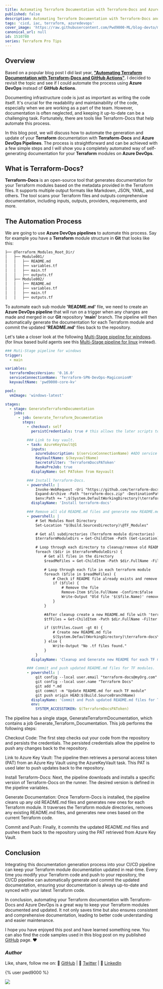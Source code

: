 ```yaml
---
title: Automating Terraform Documentation with Terraform-Docs and Azure DevOps
published: false
description: Automating Terraform Documentation with Terraform-Docs and Azure DevOps
tags: 'cicd, iac, terraform, azuredevops'
cover_image: 'https://raw.githubusercontent.com/Pwd9000-ML/blog-devto/main/posts/2023/Ado-Terraform-Docs/assets/main-tf-tips.png'
canonical_url: null
id: 1510780
series: Terraform Pro Tips
---
```


## Overview

Based on a popular blog post I did last year, **["Automating Terraform Documentation with Terraform-Docs and GitHub Actions"](https://dev.to/pwd9000/auto-generate-documentation-from-terraform-modules-42bl)**. I decided to revisit the topic and see if I could automate the process using **Azure DevOps** instead of **GitHub Actions**.

Documenting infrastructure code is just as important as writing the code itself. It's crucial for the readability and maintainability of the code, especially when we are working as a part of the team. However, documentation is often neglected, and keeping it up-to-date can be a challenging task. Fortunately, there are tools like Terraform-Docs that help automate this process.

In this blog post, we will discuss how to automate the generation and update of your **Terraform** documentation with **Terraform-Docs** and **Azure DevOps Pipelines**. The process is straightforward and can be achieved with a few simple steps and I will show you a completely automated way of self-generating documentation for your **Terraform** modules on **Azure DevOps**.

## What is Terraform-Docs?

**Terraform-Docs** is an open-source tool that generates documentation for your Terraform modules based on the metadata provided in the Terraform files. It supports multiple output formats like Markdown, JSON, YAML, and others. The tool scans your Terraform files and outputs comprehensive documentation, including inputs, outputs, providers, requirements, and more.

## The Automation Process

We are going to use **Azure DevOps pipelines** to automate this process. Say for example you have a **Terraform** module structure in **Git** that looks like this:

```txt
├── @Terraform_Modules_Root_Dir/
│   ├── Module001/
│   │   ├── README.md
│   │   ├── variables.tf
│   │   ├── main.tf
│   │   ├── outputs.tf
│   ├── Module002/
│   │   ├── README.md
│   │   ├── variables.tf
│   │   ├── main.tf
│   │   ├── outputs.tf
```

To automate each sub module **'README.md'** file, we need to create an **Azure DevOps pipeline** that will run on a trigger when any changes are made and merged in our **Git** repository **'main'** branch. The pipeline will then automatically generate the documentation for each Terraform module and commit the updated **'README.md'** files back to the repository.

Let's take a closer look at the following [Multi-Stage pipeline for windows](https://github.com/Pwd9000-ML/blog-devto/tree/main/posts/2023/Ado-Terraform-Docs/code/generate-terraform-docs-windows.yml). (for linux based build agents see this [Multi-Stage pipeline for linux](https://github.com/Pwd9000-ML/blog-devto/tree/main/posts/2023/Ado-Terraform-Docs/code/generate-terraform-docs-linux.yml) instead).

```yaml
### Muti-Stage pipeline for windows
trigger:
  - main

variables:
  terraformDocsVersion: '0.16.0'
  serviceConnectionName: 'Terraform-SPN-DevOps-MagiconionM'
  keyvaultName: 'pwd9000-core-kv'

pool:
  vmImage: 'windows-latest'

stages:
  - stage: GenerateTerraformDocumentation
    jobs:
      - job: Generate_Terraform_Documentation
        steps:
          - checkout: self
            persistCredentials: true # this allows the later scripts to use the system-provided git token to push changes back to the repo

          ### Link to key vault.
          - task: AzureKeyVault@1
            inputs:
              azureSubscription: $(serviceConnectionName) #ADO service connection (Service principal)
              KeyVaultName: $(keyvaultName)
              SecretsFilter: 'TerraformDocsPAToken'
              RunAsPreJob: true
            displayName: Get PAToken from Keyvault

          ### Install Terraform-Docs.
          - powershell: |
              Invoke-WebRequest -Uri "https://github.com/terraform-docs/terraform-docs/releases/download/v$(terraformDocsVersion)/terraform-docs-v$(terraformDocsVersion)-windows-amd64.zip" -OutFile "terraform-docs.zip"
              Expand-Archive -Path "terraform-docs.zip" -DestinationPath "$(System.DefaultWorkingDirectory)\terraform-docs" -Force
              $env:Path += ";$(System.DefaultWorkingDirectory)\terraform-docs"
            displayName: 'Install terraform-docs'

          ### Remove all old README.md files and generate new README.md files for each TF module.
          - powershell: |
              # Set Modules Root Directory
              Set-Location "$(Build.SourcesDirectory)\@TF_Modules"

              # Get all subdirectories (Terraform module directories)
              $terraformModuleDirs = Get-ChildItem -Path (Get-Location) -Directory

              # Loop through each directory to cleanup/remove old README files
              foreach ($dir in $terraformModuleDirs) {
                  # Get all files in the directory
                  $readMeFiles = Get-ChildItem -Path $dir.FullName -Filter 'README.md'

                  # Loop through each file in each terraform module
                  foreach ($file in $readMeFiles) {
                      # Check if README file already exists and remove
                      if ($file) {
                          # Remove the file
                          Remove-Item $file.FullName -Confirm:$false
                          Write-Output "Old file '$($file.Name)' removed from '$($dir.FullName)'"
                      }
                  }

                  #After cleanup create a new README.md file with 'terraform-docs' based on latest TF module code in current folder(terraform module)
                  $tfFiles = Get-ChildItem -Path $dir.FullName -Filter *.tf

                  if ($tfFiles.Count -gt 0) {
                      # Create new README.md file
                      $(System.DefaultWorkingDirectory)\terraform-docs\terraform-docs.exe markdown table $dir.FullName --output-file "README.md"
                  } else {
                      Write-Output "No .tf files found."
                  }
              }
            displayName: 'Cleanup and Generate new README for each TF module'

          ### Commit and push updated README.md files for TF modules.
          - powershell: |
              git config --local user.email "terraform-docs@myOrg.com"
              git config --local user.name "Terraform Docs"
              git add *.md
              git commit -m "Update README.md for each TF module"
              git push origin HEAD:$(Build.SourceBranchName)
            displayName: 'Commit and Push updated README.md files for TF modules'
            env:
              SYSTEM_ACCESSTOKEN: $(TerraformDocsPAToken)
```

The pipeline has a single stage, GenerateTerraformDocumentation, which contains a job Generate_Terraform_Documentation. This job performs the following steps:

Checkout Code: The first step checks out your code from the repository and persists the credentials. The persisted credentials allow the pipeline to push any changes back to the repository.

Link to Azure Key Vault: The pipeline then retrieves a personal access token (PAT) from an Azure Key Vault using the AzureKeyVault task. This PAT is used later to push updates back to the repository.

Install Terraform-Docs: Next, the pipeline downloads and installs a specific version of Terraform-Docs on the runner. The desired version is defined in the pipeline variables.

Generate Documentation: Once Terraform-Docs is installed, the pipeline cleans up any old README.md files and generates new ones for each Terraform module. It traverses the Terraform module directories, removes any existing README.md files, and generates new ones based on the current Terraform code.

Commit and Push: Finally, it commits the updated README.md files and pushes them back to the repository using the PAT retrieved from Azure Key Vault.

## Conclusion

Integrating this documentation generation process into your CI/CD pipeline can keep your Terraform module documentation updated in real-time. Every time you modify your Terraform code and push to your repository, the CI/CD pipeline can automatically generate and commit the updated documentation, ensuring your documentation is always up-to-date and synced with your latest Terraform code.

In conclusion, automating your Terraform documentation with Terraform-Docs and Azure DevOps is a great way to keep your Terraform modules documented and updated. It not only saves time but also ensures consistent and comprehensive documentation, leading to better code understanding and easier maintenance.

I hope you have enjoyed this post and have learned something new. You can also find the code samples used in this blog post on my published [GitHub](https://github.com/Pwd9000-ML/blog-devto/tree/main/posts/2023/Ado-Terraform-Docs/code) page. :heart:

### _Author_

Like, share, follow me on: :octopus: [GitHub](https://github.com/Pwd9000-ML) | :penguin: [Twitter](https://twitter.com/pwd9000) | :space_invader: [LinkedIn](https://www.linkedin.com/in/marcel-l-61b0a96b/)

{% user pwd9000 %}

<a href="https://www.buymeacoffee.com/pwd9000"><img src="https://img.buymeacoffee.com/button-api/?text=Buy me a coffee&emoji=&slug=pwd9000&button_colour=FFDD00&font_colour=000000&font_family=Cookie&outline_colour=000000&coffee_colour=ffffff"></a>
